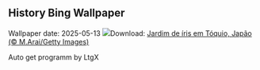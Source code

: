 ## History Bing Wallpaper
Wallpaper date: 2025-05-13
![](https://www.bing.com/th?id=OHR.IrisGarden_PT-BR4328394964_UHD.jpg&w=1000)Download: [Jardim de íris em Tóquio, Japão (© M.Arai/Getty Images)](https://www.bing.com/th?id=OHR.IrisGarden_PT-BR4328394964_UHD.jpg)

Auto get programm by LtgX
